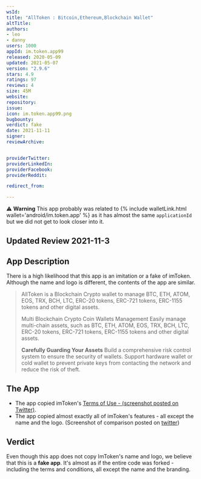 ```yaml
---
wsId: 
title: "AllToken : Bitcoin,Ethereum,Blockchain Wallet"
altTitle: 
authors:
- leo
- danny
users: 1000
appId: im.token.app99
released: 2020-05-09
updated: 2021-05-07
version: "2.9.6"
stars: 4.9
ratings: 97
reviews: 4
size: 45M
website: 
repository: 
issue: 
icon: im.token.app99.png
bugbounty: 
verdict: fake
date: 2021-11-11
signer: 
reviewArchive:


providerTwitter: 
providerLinkedIn: 
providerFacebook: 
providerReddit: 

redirect_from:

---
```



⚠️ **Warning**
This app probably was related to
{% include walletLink.html wallet='android/im.token.app' %} as it has almost
the same `applicationId` but we did not get to look closer into it.

## Updated Review 2021-11-3

## App Description

There is a high likelihood that this app is an imitation or a fake of imToken. Although the name and logo is different, the contents of the app are similar.

> AllToken is a Blockchain Crypto wallet to manage BTC, ETH, ATOM, EOS, TRX, BCH, LTC, ERC-20 tokens, ERC-721 tokens, ERC-1155 tokens and other digital assets.
>
> Multi Blockchain Crypto Coin Wallets Management
Easily manage multi-chain assets, such as BTC, ETH, ATOM, EOS, TRX, BCH, LTC, ERC-20 tokens, ERC-721 tokens, ERC-1155 tokens and other digital assets.
>
> **Carefully Guarding Your Assets**
> Build a comprehensive risk control system to ensure the security of wallets.
Support hardware wallet or cold wallet to prevent private keys from contacting the network and reduce the risk of theft.

## The App

- The app copied imToken's [Terms of Use - (screenshot posted on Twitter)](https://twitter.com/BitcoinWalletz/status/1455796856357752839).
- The app copied almost exactly all of imToken's features - all except the name and the logo. (Screenshot of comparison posted on [twitter](https://twitter.com/BitcoinWalletz/status/1455801656126234628))

## Verdict

Even though this app does not copy ImToken's name and logo, we believe that this is a **fake app**. It's almost as if the entire code was forked - including the terms and conditions, all except the name and the branding. 
